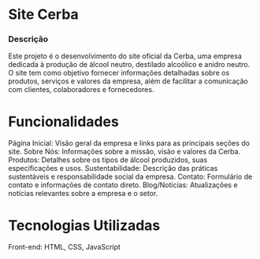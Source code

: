 # Site Cerba

### Descrição

Este projeto é o desenvolvimento do site oficial da Cerba, uma empresa dedicada à produção de álcool neutro, destilado alcoólico e anidro neutro. O site tem como objetivo fornecer informações detalhadas sobre os produtos, serviços e valores da empresa, além de facilitar a comunicação com clientes, colaboradores e fornecedores.

# Funcionalidades

Página Inicial: Visão geral da empresa e links para as principais seções do site.
Sobre Nós: Informações sobre a missão, visão e valores da Cerba.
Produtos: Detalhes sobre os tipos de álcool produzidos, suas especificações e usos.
Sustentabilidade: Descrição das práticas sustentáveis e responsabilidade social da empresa.
Contato: Formulário de contato e informações de contato direto.
Blog/Notícias: Atualizações e notícias relevantes sobre a empresa e o setor.

# Tecnologias Utilizadas

Front-end: HTML, CSS, JavaScript
